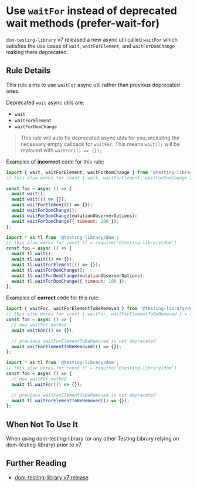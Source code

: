 # Use `waitFor` instead of deprecated wait methods (prefer-wait-for)

`dom-testing-library` v7 released a new async util called `waitFor` which satisfies the use cases of `wait`, `waitForElement`, and `waitForDomChange` making them deprecated.

## Rule Details

This rule aims to use `waitFor` async util rather than previous deprecated ones.

Deprecated `wait` async utils are:

- `wait`
- `waitForElement`
- `waitForDomChange`

> This rule will auto fix deprecated async utils for you, including the necessary empty callback for `waitFor`. This means `wait();` will be replaced with `waitFor(() => {});`

Examples of **incorrect** code for this rule:

```js
import { wait, waitForElement, waitForDomChange } from '@testing-library/dom';
// this also works for const { wait, waitForElement, waitForDomChange } = require ('@testing-library/dom')

const foo = async () => {
  await wait();
  await wait(() => {});
  await waitForElement(() => {});
  await waitForDomChange();
  await waitForDomChange(mutationObserverOptions);
  await waitForDomChange({ timeout: 100 });
};

import * as tl from '@testing-library/dom';
// this also works for const tl = require('@testing-library/dom')
const foo = async () => {
  await tl.wait();
  await tl.wait(() => {});
  await tl.waitForElement(() => {});
  await tl.waitForDomChange();
  await tl.waitForDomChange(mutationObserverOptions);
  await tl.waitForDomChange({ timeout: 100 });
};
```

Examples of **correct** code for this rule:

```js
import { waitFor, waitForElementToBeRemoved } from '@testing-library/dom';
// this also works for const { waitFor, waitForElementToBeRemoved } = require('@testing-library/dom')
const foo = async () => {
  // new waitFor method
  await waitFor(() => {});

  // previous waitForElementToBeRemoved is not deprecated
  await waitForElementToBeRemoved(() => {});
};

import * as tl from '@testing-library/dom';
// this also works for const tl = require('@testing-library/dom')
const foo = async () => {
  // new waitFor method
  await tl.waitFor(() => {});

  // previous waitForElementToBeRemoved is not deprecated
  await tl.waitForElementToBeRemoved(() => {});
};
```

## When Not To Use It

When using dom-testing-library (or any other Testing Library relying on dom-testing-library) prior to v7.

## Further Reading

- [dom-testing-library v7 release](https://github.com/testing-library/dom-testing-library/releases/tag/v7.0.0)
